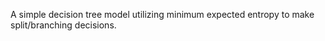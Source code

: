 A simple decision tree model utilizing minimum expected entropy to make split/branching decisions. 
